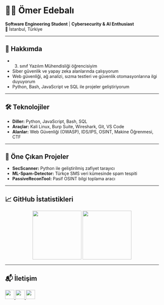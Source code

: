 # 👨‍💻 Ömer Edebalı

**Software Engineering Student** | **Cybersecurity & AI Enthusiast**  
📍 İstanbul, Türkiye

---

## 🔐 Hakkımda

- 3. sınıf Yazılım Mühendisliği öğrencisiyim  
- Siber güvenlik ve yapay zeka alanlarında çalışıyorum  
- Web güvenliği, ağ analizi, sızma testleri ve güvenlik otomasyonlarına ilgi duyuyorum  
- Python, Bash, JavaScript ve SQL ile projeler geliştiriyorum  

---

## 🛠️ Teknolojiler

- **Diller:** Python, JavaScript, Bash, SQL  
- **Araçlar:** Kali Linux, Burp Suite, Wireshark, Git, VS Code  
- **Alanlar:** Web Güvenliği (OWASP), IDS/IPS, OSINT, Makine Öğrenmesi, CTF  

---

## 📌 Öne Çıkan Projeler

- **SecScanner:** Python ile geliştirilmiş zafiyet tarayıcı  
- **ML-Spam-Detector:** Türkçe SMS veri kümesinde spam tespiti  
- **PassiveReconTool:** Pasif OSINT bilgi toplama aracı  

---

## 📈 GitHub İstatistikleri

<p align="center">
  <img src="https://github-readme-stats.vercel.app/api?username=omeredebal&show_icons=true&theme=tokyonight&hide_title=true" height="160px" />
  <img src="https://github-readme-stats.vercel.app/api/top-langs/?username=omeredebal&layout=compact&theme=tokyonight" height="160px" />
</p>

---

## 📬 İletişim

<p align="left">
  <a href="https://www.linkedin.com/in/omeredebal/" target="_blank">
    <img src="https://img.shields.io/badge/LinkedIn-0A66C2?style=for-the-badge&logo=linkedin&logoColor=white" height="30"/>
  </a>
  <a href="https://medium.com/@omeredebal" target="_blank">
    <img src="https://img.shields.io/badge/Medium-12100E?style=for-the-badge&logo=medium&logoColor=white" height="30"/>
  </a>
  <a href="mailto:omeredebal@hotmail.com" target="_blank">
    <img src="https://img.shields.io/badge/E--mail-D14836?style=for-the-badge&logo=gmail&logoColor=white" height="30"/>
  </a>
</p>


